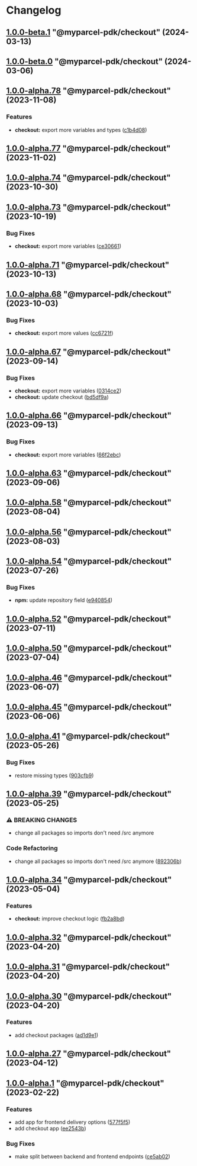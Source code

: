 # Changelog

<!-- MONODEPLOY:BELOW -->

## [1.0.0-beta.1](https://github.com/myparcelnl/js-pdk/compare/@myparcel-pdk/checkout@1.0.0-beta.0...@myparcel-pdk/checkout@1.0.0-beta.1) "@myparcel-pdk/checkout" (2024-03-13)

## [1.0.0-beta.0](https://github.com/myparcelnl/js-pdk/compare/@myparcel-pdk/checkout@1.0.0-alpha.1...@myparcel-pdk/checkout@1.0.0-beta.0) "@myparcel-pdk/checkout" (2024-03-06)

## [1.0.0-alpha.78](https://github.com/myparcelnl/js-pdk/compare/@myparcel-pdk/checkout@1.0.0-alpha.77...@myparcel-pdk/checkout@1.0.0-alpha.78) "@myparcel-pdk/checkout" (2023-11-08)

### Features

- **checkout:** export more variables and types ([c1b4d08](https://github.com/myparcelnl/js-pdk/commit/c1b4d08aede0a80b187b657e6b500d37f54da541))

## [1.0.0-alpha.77](https://github.com/myparcelnl/js-pdk/compare/@myparcel-pdk/checkout@1.0.0-alpha.76...@myparcel-pdk/checkout@1.0.0-alpha.77) "@myparcel-pdk/checkout" (2023-11-02)

## [1.0.0-alpha.74](https://github.com/myparcelnl/js-pdk/compare/@myparcel-pdk/checkout@1.0.0-alpha.73...@myparcel-pdk/checkout@1.0.0-alpha.74) "@myparcel-pdk/checkout" (2023-10-30)

## [1.0.0-alpha.73](https://github.com/myparcelnl/js-pdk/compare/@myparcel-pdk/checkout@1.0.0-alpha.72...@myparcel-pdk/checkout@1.0.0-alpha.73) "@myparcel-pdk/checkout" (2023-10-19)

### Bug Fixes

- **checkout:** export more variables ([ce30661](https://github.com/myparcelnl/js-pdk/commit/ce306614d7a31f48ddb7a5f6a7ee32d993d24852))

## [1.0.0-alpha.71](https://github.com/myparcelnl/js-pdk/compare/@myparcel-pdk/checkout@1.0.0-alpha.70...@myparcel-pdk/checkout@1.0.0-alpha.71) "@myparcel-pdk/checkout" (2023-10-13)

## [1.0.0-alpha.68](https://github.com/myparcelnl/js-pdk/compare/@myparcel-pdk/checkout@1.0.0-alpha.67...@myparcel-pdk/checkout@1.0.0-alpha.68) "@myparcel-pdk/checkout" (2023-10-03)

### Bug Fixes

- **checkout:** export more values ([cc6721f](https://github.com/myparcelnl/js-pdk/commit/cc6721fb9a6f3552c0ab406959860c313de1adde))

## [1.0.0-alpha.67](https://github.com/myparcelnl/js-pdk/compare/@myparcel-pdk/checkout@1.0.0-alpha.66...@myparcel-pdk/checkout@1.0.0-alpha.67) "@myparcel-pdk/checkout" (2023-09-14)

### Bug Fixes

- **checkout:** export more variables ([0314ce2](https://github.com/myparcelnl/js-pdk/commit/0314ce2afe60b02ea4371d1662abfe7b174bb562))
- **checkout:** update checkout ([bd5df9a](https://github.com/myparcelnl/js-pdk/commit/bd5df9a03377b01ac62c9cc50025e5e246627edf))

## [1.0.0-alpha.66](https://github.com/myparcelnl/js-pdk/compare/@myparcel-pdk/checkout@1.0.0-alpha.65...@myparcel-pdk/checkout@1.0.0-alpha.66) "@myparcel-pdk/checkout" (2023-09-13)

### Bug Fixes

- **checkout:** export more variables ([66f2ebc](https://github.com/myparcelnl/js-pdk/commit/66f2ebc90dca820af36f7ce0ae637e2ae4bf90e6))

## [1.0.0-alpha.63](https://github.com/myparcelnl/js-pdk/compare/@myparcel-pdk/checkout@1.0.0-alpha.62...@myparcel-pdk/checkout@1.0.0-alpha.63) "@myparcel-pdk/checkout" (2023-09-06)

## [1.0.0-alpha.58](https://github.com/myparcelnl/js-pdk/compare/@myparcel-pdk/checkout@1.0.0-alpha.57...@myparcel-pdk/checkout@1.0.0-alpha.58) "@myparcel-pdk/checkout" (2023-08-04)

## [1.0.0-alpha.56](https://github.com/myparcelnl/js-pdk/compare/@myparcel-pdk/checkout@1.0.0-alpha.55...@myparcel-pdk/checkout@1.0.0-alpha.56) "@myparcel-pdk/checkout" (2023-08-03)

## [1.0.0-alpha.54](https://github.com/myparcelnl/js-pdk/compare/@myparcel-pdk/checkout@1.0.0-alpha.53...@myparcel-pdk/checkout@1.0.0-alpha.54) "@myparcel-pdk/checkout" (2023-07-26)

### Bug Fixes

- **npm:** update repository field ([e940854](https://github.com/myparcelnl/js-pdk/commit/e940854ba1d99c0fcdada8b66f88a7c7e6060272))

## [1.0.0-alpha.52](https://github/myparcelnl/js-pdk/compare/@myparcel-pdk/checkout@1.0.0-alpha.51...@myparcel-pdk/checkout@1.0.0-alpha.52) "@myparcel-pdk/checkout" (2023-07-11)

## [1.0.0-alpha.50](https://github/myparcelnl/js-pdk/compare/@myparcel-pdk/checkout@1.0.0-alpha.49...@myparcel-pdk/checkout@1.0.0-alpha.50) "@myparcel-pdk/checkout" (2023-07-04)

## [1.0.0-alpha.46](https://github/myparcelnl/js-pdk/compare/@myparcel-pdk/checkout@1.0.0-alpha.45...@myparcel-pdk/checkout@1.0.0-alpha.46) "@myparcel-pdk/checkout" (2023-06-07)

## [1.0.0-alpha.45](https://github/myparcelnl/js-pdk/compare/@myparcel-pdk/checkout@1.0.0-alpha.44...@myparcel-pdk/checkout@1.0.0-alpha.45) "@myparcel-pdk/checkout" (2023-06-06)

## [1.0.0-alpha.41](https://github/myparcelnl/js-pdk/compare/@myparcel-pdk/checkout@1.0.0-alpha.40...@myparcel-pdk/checkout@1.0.0-alpha.41) "@myparcel-pdk/checkout" (2023-05-26)

### Bug Fixes

- restore missing types ([903cfb9](https://github/myparcelnl/js-pdk/commit/903cfb95f161bb5b49fbb91c4f96a7e44c524db8))

## [1.0.0-alpha.39](https://github/myparcelnl/js-pdk/compare/@myparcel-pdk/checkout@1.0.0-alpha.38...@myparcel-pdk/checkout@1.0.0-alpha.39) "@myparcel-pdk/checkout" (2023-05-25)

### ⚠ BREAKING CHANGES

- change all packages so imports don't need /src anymore

### Code Refactoring

- change all packages so imports don't need /src anymore ([892306b](https://github/myparcelnl/js-pdk/commit/892306bd3307fe8d5d011bbf6eb7654f7365347a))

## [1.0.0-alpha.34](https://github/myparcelnl/js-pdk/compare/@myparcel-pdk/checkout@1.0.0-alpha.33...@myparcel-pdk/checkout@1.0.0-alpha.34) "@myparcel-pdk/checkout" (2023-05-04)

### Features

- **checkout:** improve checkout logic ([fb2a8bd](https://github/myparcelnl/js-pdk/commit/fb2a8bd4b9404cac0fe600526d85465e3a1ee5f9))

## [1.0.0-alpha.32](https://github/myparcelnl/js-pdk/compare/@myparcel-pdk/checkout@1.0.0-alpha.31...@myparcel-pdk/checkout@1.0.0-alpha.32) "@myparcel-pdk/checkout" (2023-04-20)

## [1.0.0-alpha.31](https://github/myparcelnl/js-pdk/compare/@myparcel-pdk/checkout@1.0.0-alpha.30...@myparcel-pdk/checkout@1.0.0-alpha.31) "@myparcel-pdk/checkout" (2023-04-20)

## [1.0.0-alpha.30](https://github/myparcelnl/js-pdk/compare/@myparcel-pdk/checkout@1.0.0-alpha.29...@myparcel-pdk/checkout@1.0.0-alpha.30) "@myparcel-pdk/checkout" (2023-04-20)

### Features

- add checkout packages ([ad1d9e1](https://github/myparcelnl/js-pdk/commit/ad1d9e1f027af9e6124f8266f64edc0509e22a9d))

## [1.0.0-alpha.27](https://github/myparcelnl/js-pdk/compare/@myparcel-pdk/checkout@1.0.0-alpha.26...@myparcel-pdk/checkout@1.0.0-alpha.27) "@myparcel-pdk/checkout" (2023-04-12)

## [1.0.0-alpha.1](https://github/myparcelnl/js-pdk/compare/@myparcel-pdk/checkout@1.0.0-alpha.0...@myparcel-pdk/checkout@1.0.0-alpha.1) "@myparcel-pdk/checkout" (2023-02-22)

### Features

- add app for frontend delivery options ([577f5f5](https://github/myparcelnl/js-pdk/commit/577f5f5f4e0716717f76702c6f4b6a98b3bdb8bd))
- add checkout app ([ee2543b](https://github/myparcelnl/js-pdk/commit/ee2543bc90c643b14e668447a0d06ed173e5baae))

### Bug Fixes

- make split between backend and frontend endpoints ([ce5ab02](https://github/myparcelnl/js-pdk/commit/ce5ab0284ff41f1b920a8ad60af31b24c7faaa42))
